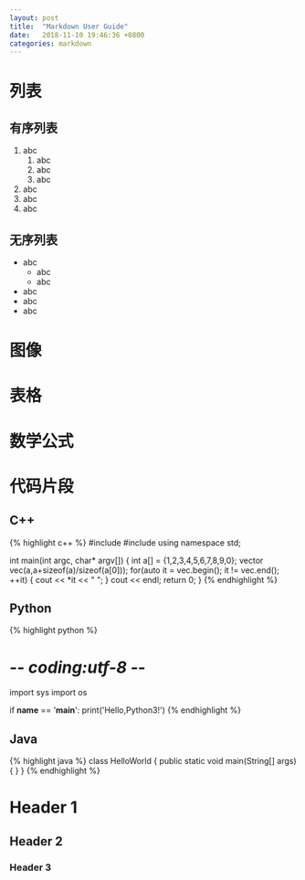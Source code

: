 ```yaml
---
layout: post
title:  "Markdown User Guide"
date:   2018-11-10 19:46:36 +0800
categories: markdown
---
```

# 列表

## 有序列表

1. abc
    1. abc
    2. abc
    3. abc
2. abc
3. abc
4. abc

## 无序列表

- abc
    - abc
    - abc
- abc
- abc
- abc

# 图像

# 表格

# 数学公式

# 代码片段

## C++

{% highlight c++ %}
#include <iostream>
#include <vector>
using namespace std;

int main(int argc, char* argv[])
{
    int a[] = {1,2,3,4,5,6,7,8,9,0};
    vector<int> vec(a,a+sizeof(a)/sizeof(a[0]));
    for(auto it = vec.begin(); it != vec.end(); ++it)
    {
        cout << *it << " ";
    }
    cout << endl;
    return 0;
}
{% endhighlight %}

## Python

{% highlight python %}
# -*- coding:utf-8 -*-
import sys
import os

if __name__ == '__main__':
    print('Hello,Python3!')
{% endhighlight %}

## Java

{% highlight java %}
class HelloWorld
{
    public static void main(String[] args)
    {
    }
}
{% endhighlight %}

# Header 1
## Header 2
### Header 3
